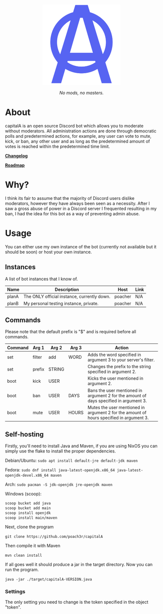 <p align="center">
    <img src="./assets/github/capitalALogo2.png" alt="drawing" width="256"/>
</p>

*<p align="center">No mods, no masters.</p>*

# About

capitalA is an open source Discord bot which allows you to moderate without moderators. All administration actions are done through democratic polls and predetermined actions, for example, any user can vote to mute, kick, or ban, any other user and as long as the predetermined amount of votes is reached within the predetermined time limit.

**[Changelog](./CHANGELOG.md)**

**[Roadmap](./ROADMAP.md)**

# Why?

I think its fair to assume that the majority of Discord users dislike moderators, however they have always been seen as a necessity. After I saw a gross abuse of power in a Discord server I frequented resulting in my ban, I had the idea for this bot as a way of preventing admin abuse. 

# Usage

You can either use my own instance of the bot (currently not available but it should be soon) or host your own instance.

## Instances

A list of bot instances that I know of.

| Name  | Description                                  | Host    | Link |
|-------|----------------------------------------------|---------|------|
| planA | The ONLY official instance,  currently down. | poacher | N/A  |
| planB | My personal testing instance, private.       | poacher | N/A  |

## Commands

Please note that the default prefix is "$" and is required before all commands.

| Command | Arg 1  | Arg 2  | Arg 3 | Action                                                                                  |
|---------|--------|--------|-------|-----------------------------------------------------------------------------------------|
| set     | filter | add    | WORD  | Adds the word specified in argument 3 to your server's filter.                          |
| set     | prefix | STRING |       | Changes the prefix to the string specified in argument 2.                               |
| boot    | kick   | USER   |       | Kicks the user mentioned in argument 2.                                                 |
| boot    | ban    | USER   | DAYS  | Bans the user mentioned in argument 2 for the amount of days specified in argument 3.   |
| boot    | mute   | USER   | HOURS | Mutes the user mentioned in argument 2 for the amount of hours specified in argument 3. |

## Self-hosting

Firstly, you'll need to install Java and Maven, if you are using NixOS you can simply use the flake to install the proper dependencies. 

Debian/Ubuntu: `sudo apt install default-jre default-jdk maven`

Fedora: `sudo dnf install java-latest-openjdk.x86_64 java-latest-openjdk-devel.x86_64 maven`

Arch: `sudo pacman -S jdk-openjdk jre-openjdk maven`

Windows (scoop): 

```
scoop bucket add java
scoop bucket add main
scoop install openjdk
scoop install main/maven
```

Next, clone the program

`git clone https://github.com/poach3r/capitalA` 

Then compile it with Maven

`mvn clean install`

If all goes well it should produce a jar in the target directory. Now you can run the program.

`java -jar ./target/capitalA-VERSION.java`

### Settings

The only setting you need to change is the token specified in the object "token". 
